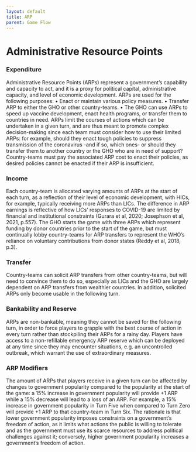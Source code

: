 ```yaml
---
layout: default
title: ARP
parent: Game Flow
---
```

# Administrative Resource Points

### Expenditure
Administrative Resource Points (ARPs) represent a government’s capability and capacity to act, and it is a proxy for political capital, administrative capacity, 
and level of economic development. ARPs are used for the following purposes:
•	Enact or maintain various policy measures.
•	Transfer ARP to either the GHO or other country-teams. 
•	The GHO can use ARPs to speed up vaccine development, enact health programs, or transfer them to countries in need.
ARPs limit the courses of actions which can be undertaken in a given turn, and are thus meant to promote complex decision-making since each team must consider how 
to use their limited ARPs: for example, should they enact tough policies to suppress transmission of the coronavirus -and if so, which ones- or should they transfer 
them to another country or the GHO who are in need of support?
Country-teams must pay the associated ARP cost to enact their policies, as desired policies cannot be enacted if their ARP is insufficient. 

### Income
Each country-team is allocated varying amounts of ARPs at the start of each turn, as a reflection of their level of economic development, with HICs, for example, 
typically receiving more ARPs than LICs. The difference in ARP earnings is reflective of how LICs’ responses to COVID-19 are limited by financial and institutional 
constraints (Gurara et al, 2020; Josephson et al, 2021, p.557). The GHO starts the game with three ARPs which represent funding by donor countries prior to the start 
of the game, but must continually lobby country-teams for ARP transfers to represent the WHO’s reliance on voluntary contributions from donor states 
(Reddy et al, 2018, p.3).

### Transfer
Country-teams can solicit ARP transfers from other country-teams, but will need to convince them to do so, especially as LICs and the GHO are largely dependent on 
ARP transfers from wealthier countries. In addition, solicited ARPs only become usable in the following turn.

### Bankability and Reserve
ARPs are non-bankable, meaning they cannot be saved for the following turn, in order to force players to grapple with the best course of action in every turn rather 
than stockpiling their ARPs for a rainy day.  Players have access to a non-refillable emergency ARP reserve which can be deployed at any time since they may encounter 
situations, e.g. an uncontrolled outbreak, which warrant the use of extraordinary measures.

### ARP Modifiers
The amount of ARPs that players receive in a given turn can be affected by changes to government popularity compared to the popularity at the start of the game: 
a 15% increase in government popularity will provide +1 ARP while a 15% decrease will lead to a loss of an ARP. For example, a 15% increase in government popularity 
in Turn Five when compared to Turn Zero will provide +1 ARP to that country-team in Turn Six. The rationale is that lower government popularity imposes constraints on 
a government’s freedom of action, as it limits what actions the public is willing to tolerate and as the government must use its scarce resources to address political 
challenges against it; conversely, higher government popularity increases a government’s freedom of action. 

